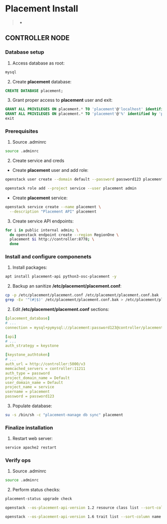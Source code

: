 # Placement Install

> -

## CONTROLLER NODE

### Database setup

1. Access database as root:

```bash
mysql
```

2. Create **placement** database:

```sql
CREATE DATABASE placement;
```

3. Grant proper access to **placement** user and exit:

```sql
GRANT ALL PRIVILEGES ON placement.* TO 'placement'@'localhost' identified by 'password123';
GRANT ALL PRIVILEGES ON placement.* TO 'placement'@'%' identified by 'password123';
exit
```

### Prerequisites

1. Source .adminrc

```bash
source .adminrc
```

2. Create service and creds

* Create **placement** user and add role:

```bash
openstack user create --domain default --password password123 placement

openstack role add --project service --user placement admin
```

* Create **placement** service:

```bash
openstack service create --name placement \
  --description "Placement API" placement
```

3. Create service API endpoints:

```bash
for i in public internal admin; \
  do openstack endpoint create --region RegionOne \
  placement $i http://controller:8778; \
  done
```

### Install and configure componenets

1. Install packages:

```bash
apt install placement-api python3-osc-placement -y
```

2. Backup an sanitize **/etc/placement/placement.conf**:

```bash
cp -p /etc/placement/placement.conf /etc/placement/placement.conf.bak
grep -Ev '^(#|$)' /etc/placement/placement.conf.bak > /etc/placement/placement.conf
```

2. Edit **/etc/placement/placement.conf** sections:

```yaml
[placement_database]
# ...
connection = mysql+pymysql://placement:password123@controller/placement

[api]
# ...
auth_strategy = keystone

[keystone_authtoken]
# ...
auth_url = http://controller:5000/v3
memcached_servers = controller:11211
auth_type = password
project_domain_name = Default
user_domain_name = Default
project_name = service
username = placement
password = password123
```

3. Populate database:

```bash
su -s /bin/sh -c "placement-manage db sync" placement
```

### Finalize installation

1. Restart web server:

```bash
service apache2 restart
```

### Verify ops

1. Source .adminrc

```bash
source .adminrc
```

2. Perform status checks:

```bash
placement-status upgrade check

openstack --os-placement-api-version 1.2 resource class list --sort-column name

openstack --os-placement-api-version 1.6 trait list --sort-column name
```